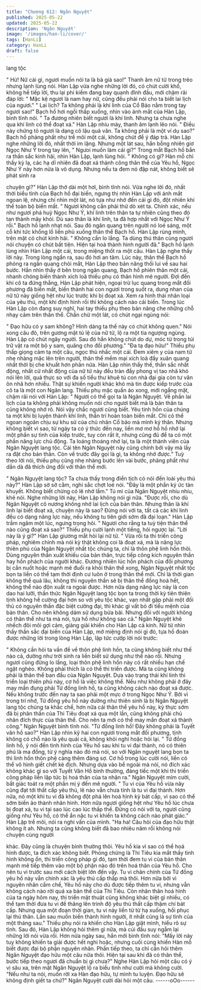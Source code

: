 ```yaml
---
title: "Chương 612: Ngân Nguyệt"
published: 2025-05-22
updated: 2025-05-22
description: 'Ngân Nguyệt'
image: '/images/han-li/cover/'
tags: [HanLi]
category: HanLi
draft: false
---
```


lang tộc

" Hừ! Nữ cái gì, ngươi muốn nói ta là bà già sao!" Thanh âm nữ tử
trong trẻo nhưng lạnh lùng nói.
Hàn Lập vừa nghe những lời đó, có chút cười khổ, không hề tiếp
lời, thu lại phi kiếm đang bay quanh đỉnh đầu, mới chậm rãi đáp
lời:
" Mặc kệ ngươi là nam hay nữ, cũng đều phải nói cho ta biết lai
lịch của ngươi."
" Lai lịch? Ta không phải là khí linh của Cổ Bảo nằm trong tay
ngươi sao!" Bạch hồ hơi ngồi thấp xuống, nhìn vào ánh mắt của
Hàn Lập, bình tĩnh nói.
" Ta đương nhiên biết ngươi là khí linh. Nhưng ta chưa nghe qua
khí linh có thể đoạt xá." Hàn Lập nhíu mày, thanh âm lạnh lẽo nói.
" Điều này chứng tỏ ngươi là dạng cô lậu quả văn. Ta không phải
là một ví dụ sao?" Bạch hồ phảng phất như trề môi một cái, không
chút để ý đáp trả.
Hàn Lập nghe những lời đó, nhất thời im lặng.
Nhưng một lát sau, hắn bỗng nhiên giơ Ngọc Như Ý trong tay lên,
" Ngưoi muốn làm cái gì?" Trong mắt Bạch hồ bắn ra thần sắc
kinh hãi, nhìn Hàn Lập, lạnh lùng hỏi.
" Không có gì? Hàn mỗ chỉ thấy kỳ lạ, các hạ dĩ nhiên đã đoạt xá
thành công thân thể của Yêu hồ, Ngọc Như Ý này hơn nửa là vô
dụng. Nhưng nếu ta đem nó đập nát, không biết sẽ phát sinh ra

chuyện gì?" Hàn Lập thở dài một hơi, bình tĩnh nói.
Vừa nghe lời đó, nhất thời biểu tình của Bạch hồ đại biến, ngưng
thị nhìn Hàn Lập với ánh mắt ngoan lệ, nhưng chỉ nhìn một lát, nó
tựa như nhớ đến cái gì đó, đột nhiên khí thế toàn bộ biến mất.
" Ngươi không cần phải thử dò xét ta. Chính xác, nếu như ngươi
phá huỷ Ngọc Như Ý, khí linh trên thân ta tự nhiên cũng theo đó
tan thành mây khói. Dù sao thân là khí linh, ta đã hợp nhất với
Ngọc Như Ý rồi." Bạch hồ lạnh nhạt nói.
Sau đó ngân quang trên người nó loé sáng, một cỗ khí tức khổng
lồ liền phủ xuống thân thể Bạch hồ.
Hàn Lập rùng mình, trên mặt có chút kinh hãi.
" Không cần lo lắng. Ta dùng thú thân cùng ngươi nói chuyện có
chút bất tiện. Hiện tại hoá thành hình người đã." Bạch hồ lạnh
lùng nhìn Hàn Lập một cái, trong miệng thốt ra một câu.
Hàn Lập nghe thấy lời này. Trong lòng ngẩn ra, sau đó hơi an
tâm.
Lúc này, thân thể Bạch hồ phóng ra ngân quang chói mắt, Hàn
Lập theo bản năng thối lui về sau hai bước.
Hắn nhìn thấy ở bên trong ngân quang, Bạch hồ phiên thân một
cái, nhanh chóng biến thành xích loã thiếu phụ có thân hình mê
người. Đợi đến khi cô ta đứng thẳng, Hàn Lập phát hiện, ngoại
trừ lục quang trong mắt đối phương đã biến mất, biến thành hai
con ngươi trong suốt ra, dung nhan của nữ tử này giống hệt như
lúc trước khi bị đoạt xá.
Xem ra hình thái nhân loại của yêu thú, một khi định hình rồi thì
không cách nào cải biến.
Trong lúc Hàn Lập còn đang suy nghĩ, hai tay thiếu phụ theo bản
năng che những chỗ nhạy cảm trên thân thể. Chần chừ một lát,
có chút ngại ngùng nói:

" Đạo hữu có y sam không? Hình dáng ta thế này có chút không
quen." Nói xong câu đó, trên gương mặt tú lệ của nữ tử, lộ ra một
tia ngượng ngùng.
Hàn Lập có chút ngây người.
Sau đó hắn không chút do dự, móc từ trong túi trữ vật ra một bộ y
sam, quăng cho đối phương."
"Đa tạ đạo hữu!"
Thiếu phụ thấp giọng cảm tạ một câu, ngọc thủ nhấc một cái.
Đem xiêm y của nam tử nhẹ nhàng mặc lên trên người, thân thể
mềm mại xích loã đầy xuân quang nhất thời bị che khuất hơn
phân nửa.
Hàn Lập nhìn thấy thế, thần sắc nhất động, nhất cử nhất động
của nữ tử này đều tràn đầy phong vị tao nhã khó nói lên lời, quả
thực so với đa số tiểu thư khuê tú con nhà đại gia còn tư văn ôn
nhã hơn nhiều. Thật sự khiến người khác khó mà tin được kiếp
trước của cô ta là một con Ngân lang.
Thiếu phụ mặc quần áo xong, mới ngẩng mặt, chậm rãi nói với
Hàn Lập:
" Ngươi có thể gọi ta là Ngân Nguyệt. Về phần lai lịch của ta
không phải không muốn nói cho ngươi biết mà là bản thân ta
cũng không nhớ rõ. Nói vậy chắc ngươi cũng biết. Yêu tinh hồn
của chúng ta một khi bị luyện thành khí linh, thần trí hoàn toàn
biến mất. Chỉ có thể ngoan ngoãn chịu sự khu sử của chủ nhân
Cổ bảo mà mình ký thân. Nhưng không biết vì sao, từ ngày ta có
ý thức đến nay, liền mơ mơ hồ hồ nhớ lại một phần sự tình của
kiếp trước, tuy còn rất ít, nhưng cũng đủ để ta có một phần năng
lực chủ động. Ta loáng thoáng nhớ lại, ta là một thành viên của
Ngân Nguyệt lang tộc. Cái tên Ngân Nguyệt này cũng chính bởi
vậy mà lấy ra đặt cho bản thân. Còn về trước đây gọi là gì, ta
không nhớ được." Tuỳ theo lời nói, thiếu phụ cũng nhẹ nhàng
bước lên vài bước, phảng phất như dần dà đã thích ứng đối với
thân thể mới.

" Ngân Nguyệt lang tộc? Ta chưa thấy trong điển tịch có nói đến
loài yêu thú này?" Hàn Lập sờ sờ cằm, nghi sắc chợt loé nói.
"Đây là một phần ký ức tàn khuyết. Không biết chừng có lẽ nhớ
lầm." Tú mi của Ngân Nguyệt nhíu nhíu, khẽ nói.
Nghe những lời này, Hàn Lập không nói gì nữa.
"Được rồi, cho dù Ngân Nguyệt cô nương không nhớ lai lịch của
bản thân. Nhưng thân là khí linh lại biết đoạt xá, chuyện này là
sao? Đừng nói với ta, tất cả các khí linh đều có dạng năng lực
này, nếu không tu tiên giới sớm đã đại loạn." Hàn Lập trầm ngâm
một lúc, ngưng trọng hỏi.
" Ngươi cho rằng ta tuỳ tiện thân thể nào cũng đoạt xá sao?"
Thiếu phụ cười lạnh một tiếng, hỏi ngược lại.
"Lời này là ý gì?" Hàn Lập giương mắt hỏi lại nữ tử.
" Vừa rồi ta thi triển công pháp, nghiêm chỉnh mà nói kỳ thật
không coi là đoạt xá, mà là năng lực thiên phú của Ngân Nguyệt
nhất tộc chúng ta, chỉ là thôn phệ linh hồn thôi. Dùng nguyên thần
xuất khiếu của bản thân, trực tiếp công kích nguyên thần hay hồn
phách của người khác. Đương nhiên lúc hồn phách của đối
phương bị cắn nuốt hoặc mạnh mẽ đuổi ra khỏi thân thể xong,
Ngân Nguyệt nhất tộc bọn ta liền có thể tạm thời định cư luôn ở
trong thân thể mới. Chỉ là thời gian không thể quá lâu, không thì
nguyên thần sẽ bị thân thể đồng hoá hết, không thể nào độn xuất
ra ngoài được. Hơn nữa dạng năng lực này là con dao hai lưỡi,
thần thức Ngân Nguyệt lang tộc bọn ta trong thời kỳ tiên thiên tịnh
không hề cường đại hơn so với yêu tộc khác, vạn nhất gặp phải
một đối thủ có nguyên thần đặc biệt cường đại, thì khác gì vất bỏ
đi tiểu mệnh của bản thân. Cho nên không dám sử dụng bừa bãi.
Nhưng đối với người không có thân thể như ta mà nói, tựa hồ
như không sao cả." Ngân Nguyệt khẽ nhếch đôi môi gợi cảm,
giảng giải khiến cho Hàn Lập cả kinh.
Nữ tử nhìn thấy thần sắc đại biến của Hàn Lập, mở miệng định
nói gì đó, tựa hồ đoán được những lời trong lòng Hàn Lập, lập tức
cướp lời nói trước:

" Không cần hỏi ta vấn đề về thôn phệ linh hồn, ta cũng không
biết như thế nào cả, dường như trời sinh ra liền biết sử dụng như
thế nào rồi. Nhưng ngươi cũng đừng lo lắng, loại thôn phệ linh
hồn này có rất nhiều hạn chế ngặt nghèo. Không phải thích là có
thể thi triển được. Mà ta cũng không phải là thân thể ban đầu của
Ngân Nguyệt. Dựa vào trạng thái khí linh thi triển loại thiên phú
này, cơ hồ là việc không thể. Nếu như không phải ở đây may mắn
đụng phải Tứ đồng linh hồ, ta cũng không cách nào đoạt xá được.
Nếu không trước đến nay ta sao phải một mực ở trong Ngọc Như
Ý. Bởi vì trong trí nhớ, Tứ đồng yêu hồ này dường như thiên sinh
là bị Ngân Nguyệt lang tộc chúng ta khắc chế, hơn nữa cái thân
thể yêu hồ này, kỳ thực sớm đã bị phân thần của Thi Tiêu đoạt xá
qua một lần, cũng không phải chủ nhân đích thực của thân thể.
Cho nên ta mới có thể may mắn đoạt xá thành công." Ngân
Nguyệt bình tĩnh nói.
"Tứ đồng linh hồ! Đây không phải là Tuyết vân hồ sao?" Hàn Lập
nhìn kỹ hai con ngươi trong mắt đối phương, tịnh không có chỗ
nào là yêu quái cả, không khỏi nghi hoặc hỏi lại.
" Tứ đồng linh hồ, ý nói đến tình hình của Yêu hồ sau khi tu vi đại
thành, nó có thiên phú là ma đồng, từ ý nghĩa nào đó mà nói, so
với Ngân nguyệt lang bọn ta thì linh hồn thôn phệ càng thêm đáng
sợ. Cơ hồ trong lúc cười nói, liền có thể vô hình giết chết kẻ địch.
Nhưng dựa vào bề ngoài mà nói, nó đích xác không khác gì so
với Tuyết Vân Hồ bình thường, đáng tiếc một khi thi triển công
pháp liền lập tức bị hoá thân của ta nhận ra." Ngân Nguyệt mỉm
cười, bất giác toát ra một phần mị ý đến mê người.
" Tu vi của Yêu hồ vừa nãy cũng đạt tới thất cấp yêu thú, lẽ nào
vẫn chưa tính là tu vi đại thành. Hơn nữa, nó một khi tu vi đã
không đột phá lên hoá hình kỳ bát cấp, vì sao có thể sớm biến ảo
thành nhân hình. Hơn nữa ngươi giống hệt như Yêu hồ lúc chưa
bị đoạt xá, tu vi tại sao lúc cao lúc thấp thế. Đừng có nói với ta,
ngươi cũng giống như Yêu hồ, có thể ẩn nặc tu vi khiến ta không
cách nào phát giác." Hàn Lập trề môi, nói ra nghi vấn của mình.
"Ha ha! Câu hỏi của đạo hữu thật không ít ah. Nhưng ta cũng
không biết đã bao nhiêu năm rồi không nói chuyện cùng người

khác. Đây cũng là chuyện bình thường thôi. Yêu hồ kia vì sao có
thể hoá hình được, ta đích xác không biết. Phỏng chừng là Thi
Tiêu kia mắt thấy tình hình không ổn, thi triển công pháp gì đó,
tạm thời đem tu vi của bản thân mạnh mẽ tiếp thêm vào một bộ
phận nào đó trên hoá thân của Yêu hồ. Cho nên tu vi trước sau
mới cách biệt lớn đến vậy. Tu vi chân chính của Tứ đồng yêu hồ
này vẫn chính xác là yêu thú cấp thấp mà thôi. Hơn nữa bởi vì
nguyên nhân cấm chế, Yêu hồ này cho dù được tiếp thêm tu vi,
nhưng vẫn không cách nào rời quá xa bản thể của Thi Tiêu. Còn
nhân thân hoá hình của ta ngày hôm nay, thi triển mật thuật cũng
không khác biệt gì nhiều, có thể tạm thời đưa tu vi đề thăng lên
trình độ yêu thú thất cấp thậm chí bát cấp. Nhưng qua một đoạn
thời gian, tu vi này liền từ từ hạ xuống, hồi phục lại thú thân. Lần
sau muốn biến thành hình người, ít nhất cũng là sự tình của một
tháng sau." Thiếu phụ nói ra khiến cho Hàn Lập giật mình, hiểu rõ
sự tình.
Sau đó, Hàn Lập không hỏi thêm gì nữa, mà cúi đầu suy ngẫm lại
những lời nói vừa rồi.
Hơn nửa ngày sau, hắn mới bình tĩnh nói:
"Mấy lời này tuy không khiến ta giải được hết nghi hoặc, nhưng
cuối cùng khiến Hàn mỗ biết được đại bộ phận nguyên nhân.
Phần tiếp theo, ta chỉ cần hỏi thêm Ngân Nguyệt đạo hữu một câu
nữa thôi. Hiện tại sau khi đã có thân thể, bước tiếp theo ngươi đã
chuẩn bị gì chưa?"
Nghe Hàn Lập hỏi một câu có ý vị sâu xa, trên mặt Ngân Nguyệt
lộ ra biểu tình như cười mà không cười.
"Nếu như ta nói, muốn rời xa Hàn đạo hữu, tự mình tu luyện. Đạo
hữu sẽ không định giết ta chứ?" Ngân Nguyệt cười dài hỏi một
câu.
------oOo------
